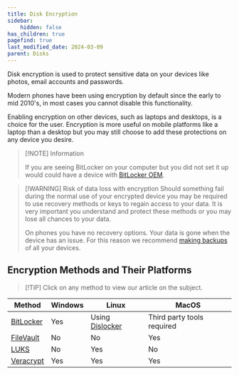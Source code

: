 ```yaml
---
title: Disk Encryption
sidebar:
    hidden: false
has_children: true
pagefind: true
last_modified_date: 2024-03-09
parent: Disks
---
```


Disk encryption is used to protect sensitive data on your devices like photos, email accounts and passwords. 

Modern phones have been using encryption by default since the early to mid 2010's, in most cases you cannot disable this functionality.

Enabling encryption on other devices, such as laptops and desktops, is a choice for the user. Encryption is more useful on mobile platforms like a laptop than a desktop but you may still choose to add these protections on any device you desire.

> [!NOTE] Information
> 
> If you are seeing BitLocker on your computer but you did not set it up would could have a device with [BitLocker OEM](https://learn.microsoft.com/en-us/windows-hardware/design/device-experiences/oem-bitlocker).

> [!WARNING] Risk of data loss with encryption
> Should something fail during the normal use of your encrypted device you may be required to use recovery methods or keys to regain access to your data. It is very important you understand and protect these methods or you may lose all chances to your data.
> 
> On phones you have no recovery options. Your data is gone when the device has an issue. For this reason we recommend [making backups](/backups/backups.md) of all your devices.

## Encryption Methods and Their Platforms

> [!TIP] Click on any method to view our article on the subject.

| Method | Windows | Linux | MacOS |
| ------ | ------- | ----- | ----- |
| [BitLocker](/disks/encryption/bitlocker.html) | Yes | Using [Dislocker](/disks/disk-encryption/dislocker.html) | Third party tools required |
| [FileVault](/disks/encryption/filevault.html) | No | No | Yes |
| [LUKS](/disks/encryption/luks.html) | No  | Yes | No |
| [Veracrypt](/disks/encryption/veracrypt.html) | Yes | Yes | Yes |